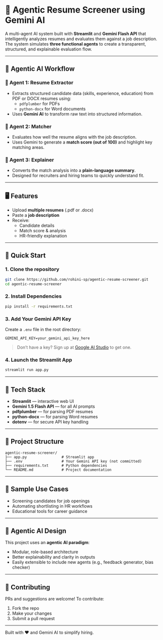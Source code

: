 # 🤖 Agentic Resume Screener using Gemini AI

A multi-agent AI system built with **Streamlit** and **Gemini Flash API** that intelligently analyzes resumes and evaluates them against a job description. The system simulates **three functional agents** to create a transparent, structured, and explainable evaluation flow.

---

## 🧠 Agentic AI Workflow

### 👤 Agent 1: Resume Extractor
- Extracts structured candidate data (skills, experience, education) from PDF or DOCX resumes using:
  - `pdfplumber` for PDFs
  - `python-docx` for Word documents
- Uses **Gemini AI** to transform raw text into structured information.

### 🎯 Agent 2: Matcher
- Evaluates how well the resume aligns with the job description.
- Uses Gemini to generate a **match score (out of 100)** and highlight key matching areas.

### 💬 Agent 3: Explainer
- Converts the match analysis into a **plain-language summary**.
- Designed for recruiters and hiring teams to quickly understand fit.

---

## 🖥️ Features

- Upload **multiple resumes** (.pdf or .docx)
- Paste a **job description**
- Receive:
  - Candidate details
  - Match score & analysis
  - HR-friendly explanation

---

## 🚀 Quick Start

### 1. Clone the repository

```bash
git clone https://github.com/rohini-sp/agentic-resume-screener.git
cd agentic-resume-screener
```

### 2. Install Dependencies

```bash
pip install -r requirements.txt
```

### 3. Add Your Gemini API Key

Create a `.env` file in the root directory:

```env
GEMINI_API_KEY=your_gemini_api_key_here
```

> Don’t have a key? Sign up at [Google AI Studio](https://makersuite.google.com/app) to get one.

### 4. Launch the Streamlit App

```bash
streamlit run app.py
```

---

## 🧩 Tech Stack

- **Streamlit** — interactive web UI
- **Gemini 1.5 Flash API** — for all AI prompts
- **pdfplumber** — for parsing PDF resumes
- **python-docx** — for parsing Word resumes
- **dotenv** — for secure API key handling

---

## 📂 Project Structure

```
agentic-resume-screener/
├── app.py                # Streamlit app
├── .env                  # Your Gemini API key (not committed)
├── requirements.txt      # Python dependencies
└── README.md             # Project documentation
```

---

## 📌 Sample Use Cases

- Screening candidates for job openings
- Automating shortlisting in HR workflows
- Educational tools for career guidance

---

## 🧠 Agentic AI Design

This project uses an **agentic AI paradigm**:
- Modular, role-based architecture
- Better explainability and clarity in outputs
- Easily extensible to include new agents (e.g., feedback generator, bias checker)

---

## 🙌 Contributing

PRs and suggestions are welcome! To contribute:
1. Fork the repo
2. Make your changes
3. Submit a pull request

---

Built with ❤️ and Gemini AI to simplify hiring.
